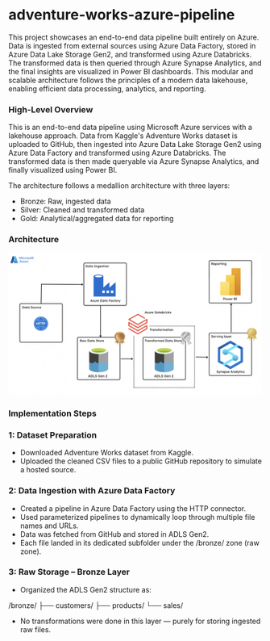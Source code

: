 # adventure-works-azure-pipeline

This project showcases an end-to-end data pipeline built entirely on Azure. Data is ingested from external sources using Azure Data Factory, stored in Azure Data Lake Storage Gen2, and transformed using Azure Databricks. The transformed data is then queried through Azure Synapse Analytics, and the final insights are visualized in Power BI dashboards. This modular and scalable architecture follows the principles of a modern data lakehouse, enabling efficient data processing, analytics, and reporting.

### High-Level Overview

This is an end-to-end data pipeline using Microsoft Azure services with a lakehouse approach. Data from Kaggle's Adventure Works dataset is uploaded to GitHub, then ingested into Azure Data Lake Storage Gen2 using Azure Data Factory and transformed using Azure Databricks. The transformed data is then made queryable via Azure Synapse Analytics, and finally visualized using Power BI.

The architecture follows a medallion architecture with three layers:

* Bronze: Raw, ingested data
* Silver: Cleaned and transformed data
* Gold: Analytical/aggregated data for reporting

### Architecture

![](https://github.com/sktarab4/Adventure-Works-Data-Engineering-Project/blob/main/ADW%20-%20Architecture%20Diagram.png)

### Implementation Steps

### 1: Dataset Preparation

* Downloaded Adventure Works dataset from Kaggle.
* Uploaded the cleaned CSV files to a public GitHub repository to simulate a hosted source.

### 2: Data Ingestion with Azure Data Factory

* Created a pipeline in Azure Data Factory using the HTTP connector.
* Used parameterized pipelines to dynamically loop through multiple file names and URLs.
* Data was fetched from GitHub and stored in ADLS Gen2.
* Each file landed in its dedicated subfolder under the /bronze/ zone (raw zone).

### 3: Raw Storage – Bronze Layer

* Organized the ADLS Gen2 structure as:

/bronze/
    ├── customers/
    ├── products/
    └── sales/
    
* No transformations were done in this layer — purely for storing ingested raw files.



